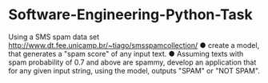 # Software-Engineering-Python-Task
Using a SMS spam data set http://www.dt.fee.unicamp.br/~tiago/smsspamcollection/ ● create a model, that generates a "spam score" of any input text. ● Assuming texts with spam probability of 0.7 and above are spammy, develop an application that for any given input string, using the model, outputs "SPAM" or "NOT SPAM".
